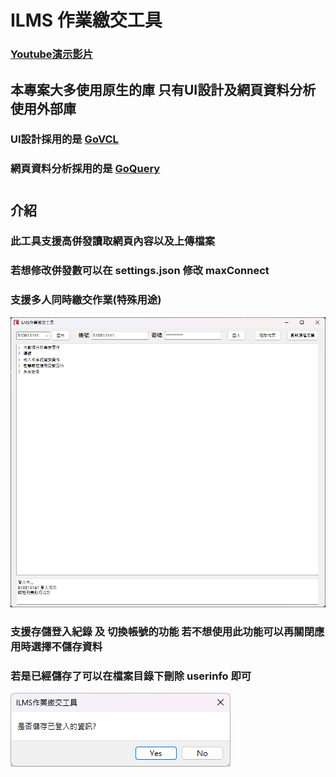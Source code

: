 # ILMS 作業繳交工具

### [Youtube演示影片](https://www.youtube.com/watch?v=JM-HAe1ne9k&ab_channel=%E7%84%A1%E7%95%8C)

## 本專案大多使用原生的庫 只有UI設計及網頁資料分析使用外部庫
### UI設計採用的是 [GoVCL](https://github.com/ying32/govcl)
### 網頁資料分析採用的是 [GoQuery](https://github.com/ying32/govcl)
#
## 介紹 
### 此工具支援高併發讀取網頁內容以及上傳檔案
### 若想修改併發數可以在 settings.json 修改 maxConnect
### 支援多人同時繳交作業(特殊用途)
![img1.png](imgs/img1.png)

### 支援存儲登入紀錄 及 切換帳號的功能 若不想使用此功能可以再關閉應用時選擇不儲存資料
### 若是已經儲存了可以在檔案目錄下刪除 userinfo 即可
![img2.png](imgs/img2.png)

